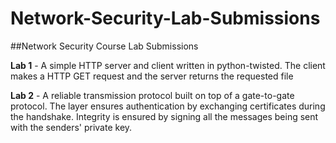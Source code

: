 # Network-Security-Lab-Submissions
##Network Security Course Lab Submissions

**Lab 1** - A simple HTTP server and client written in python-twisted. The client makes a HTTP GET request and the server returns the requested file

**Lab 2** - A reliable transmission protocol built on top of a gate-to-gate protocol. 
The layer ensures authentication by exchanging certificates during the handshake. 
Integrity is ensured by signing all the messages being sent with the senders' private key.

